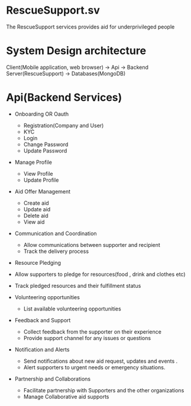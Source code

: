 # RescueSupport.sv
The RescueSupport services provides aid for underprivileged people

# System Design architecture
Client(Mobile application, web browser) -> Api -> Backend Server(RescueSupport) -> Databases(MongoDB)

# Api(Backend Services)
- Onboarding OR Oauth
    - Registration(Company and User)
    - KYC
    - Login
    - Change Password
    - Update Password

- Manage Profile  
   - View Profile
   - Update Profile

- Aid Offer Management
   - Create aid
   - Update aid
   - Delete aid
   - View aid

- Communication and Coordination
  - Allow communications between supporter and recipient
  - Track the delivery process

- Resource Pledging
 - Allow supporters to pledge for resources(food , drink and clothes etc)
 - Track pledged resources and their fulfillment status

- Volunteering opportunities
  - List available volunteering opportunities

- Feedback and Support
  - Collect feedback from the supporter on their experience
  - Provide support channel for any issues or questions

- Notification and Alerts
  - Send notifications about new aid request, updates and events .
  - Alert supporters to urgent needs or emergency situations.

- Partnership and Collaborations
  - Facilitate partnership with Supporters and the other organizations
  - Manage Collaborative aid supports
